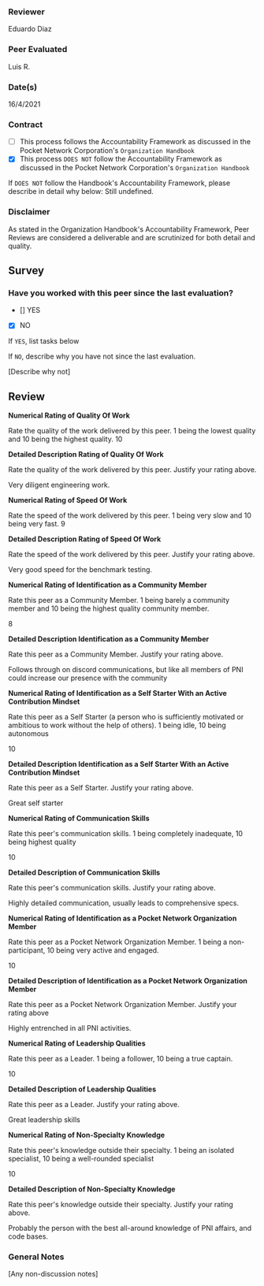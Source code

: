 ### Reviewer
Eduardo Diaz
### Peer Evaluated
Luis R.
### Date(s)
16/4/2021
### Contract
- [ ] This process follows the Accountability Framework as discussed in the Pocket Network Corporation's `Organization Handbook`
- [x] This process `DOES NOT` follow the Accountability Framework as discussed in the Pocket Network Corporation's `Organization Handbook`

If `DOES NOT` follow the Handbook's Accountability Framework, please describe in detail why below:
Still undefined.

### Disclaimer
As stated in the Organization Handbook's Accountability Framework, Peer Reviews are considered a deliverable and are scrutinized for both detail and quality.
## Survey
### Have you worked with this peer since the last evaluation?
- [] YES
- [x] NO

If `YES`, list tasks below

If `NO`, describe why you have not since the last evaluation.

[Describe why not]
## Review
**Numerical Rating of Quality Of Work** 

Rate the quality of the work delivered by this peer. 1 being the lowest quality and 10 being the highest quality.
10

**Detailed Description Rating of Quality Of Work** 

Rate the quality of the work delivered by this peer. Justify your rating above.

Very diligent engineering work.

**Numerical Rating of Speed Of Work** 

Rate the speed of the work delivered by this peer. 1 being very slow and 10 being very fast.
9

**Detailed Description Rating of Speed Of Work** 

Rate the speed of the work delivered by this peer. Justify your rating above.

Very good speed for the benchmark testing.

**Numerical Rating of Identification as a Community Member** 

Rate this peer as a Community Member. 1 being barely a community member and 10 being the highest quality community member.

8

**Detailed Description Identification as a Community Member** 

Rate this peer as a Community Member. Justify your rating above.

Follows through on discord communications, but like all members of PNI could increase our presence with the community

**Numerical Rating of Identification as a Self Starter With an Active Contribution Mindset** 

Rate this peer as a Self Starter (a person who is sufficiently motivated or ambitious to work without the help of others).
1 being idle, 10 being autonomous

10

**Detailed Description Identification as a Self Starter With an Active Contribution Mindset** 

Rate this peer as a Self Starter. Justify your rating above.

Great self starter 

**Numerical Rating of Communication Skills** 

Rate this peer's communication skills. 1 being completely inadequate, 10 being highest quality

10

**Detailed Description of Communication Skills** 

Rate this peer's communication skills. Justify your rating above.

Highly detailed communication, usually leads to comprehensive specs.

**Numerical Rating of Identification as a Pocket Network Organization Member** 

Rate this peer as a Pocket Network Organization Member. 1 being a non-participant, 10 being very active and engaged.

10

**Detailed Description of Identification as a Pocket Network Organization Member** 

Rate this peer as a Pocket Network Organization Member. Justify your rating above

Highly entrenched in all PNI activities.

**Numerical Rating of Leadership Qualities** 

Rate this peer as a Leader. 1 being a follower, 10 being a true captain.

10

**Detailed Description of Leadership Qualities** 

Rate this peer as a Leader. Justify your rating above.

Great leadership skills

**Numerical Rating of Non-Specialty Knowledge** 

Rate this peer's knowledge outside their specialty. 1 being an isolated specialist, 10 being a well-rounded specialist

10

**Detailed Description of Non-Specialty Knowledge** 

Rate this peer's knowledge outside their specialty. Justify your rating above.

Probably the person with the best all-around knowledge of PNI affairs, and code bases.


### General Notes
[Any non-discussion notes]